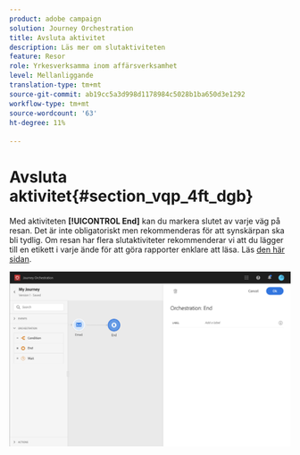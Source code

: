 ```yaml
---
product: adobe campaign
solution: Journey Orchestration
title: Avsluta aktivitet
description: Läs mer om slutaktiviteten
feature: Resor
role: Yrkesverksamma inom affärsverksamhet
level: Mellanliggande
translation-type: tm+mt
source-git-commit: ab19cc5a3d998d1178984c5028b1ba650d3e1292
workflow-type: tm+mt
source-wordcount: '63'
ht-degree: 11%

---
```



# Avsluta aktivitet{#section_vqp_4ft_dgb}

Med aktiviteten **[!UICONTROL End]** kan du markera slutet av varje väg på resan. Det är inte obligatoriskt men rekommenderas för att synskärpan ska bli tydlig. Om resan har flera slutaktiviteter rekommenderar vi att du lägger till en etikett i varje ände för att göra rapporter enklare att läsa. Läs [den här sidan](../reporting/about-journey-reports.md).

![](../assets/journey54.png)
